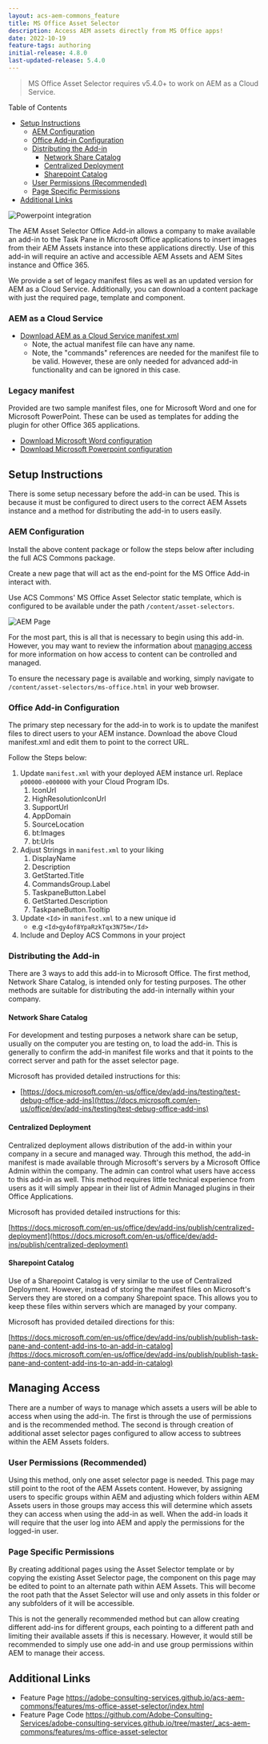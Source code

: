 ```yaml
---
layout: acs-aem-commons_feature
title: MS Office Asset Selector
description: Access AEM assets directly from MS Office apps!
date: 2022-10-19
feature-tags: authoring
initial-release: 4.8.0
last-updated-release: 5.4.0
---
```


> MS Office Asset Selector requires v5.4.0+ to work on AEM as a Cloud Service.

Table of Contents

- [Setup Instructions](#setup-instructions)
    - [AEM Configuration](#aem-configuration)
    - [Office Add-in Configuration](#office-add-in-configuration)
    - [Distributing the Add-in](#distributing-the-add-in)
        - [Network Share Catalog](#network-share-catalog)
        - [Centralized Deployment](#centralized-deployment)
        - [Sharepoint Catalog](#sharepoint-catalog)
    - [User Permissions (Recommended)](#user-permissions-recommended)
    - [Page Specific Permissions](#page-specific-permissions)
- [Additional Links](#additional-links)

![Powerpoint integration](../ms-office-asset-selector/images/powerpoint.jpeg)

The AEM Asset Selector Office Add-in allows a company to make available an
add-in to the Task Pane in Microsoft Office applications to insert images from
their AEM Assets instance into these applications directly.
Use of this add-in will require an active and accessible AEM Assets and AEM Sites instance and
Office 365.

We provide a set of legacy manifest files as well as an updated version for AEM as a Cloud Service.
Additionally, you can download a content package with just the required page, template and component.

### AEM as a Cloud Service

+ <a href="../ms-office-asset-selector/downloads/manifest-cloud.xml" download>Download AEM as a Cloud Service
  manifest.xml</a>
  + Note, the actual manifest file can have any name.
  + Note, the "commands" references are needed for the manifest file to be valid. However, these are only needed for advanced add-in functionality and can be ignored in this case.

### Legacy manifest

Provided are two sample manifest files, one for Microsoft Word and one for Microsoft PowerPoint.
These can be used as templates for adding the plugin for other Office 365 applications.

+ <a href="../ms-office-asset-selector/downloads/word_manifest.xml" download>Download Microsoft Word configuration</a>
+ <a href="../ms-office-asset-selector/downloads/powerpoint_manifest.xml" download>Download Microsoft Powerpoint
  configuration</a>

## Setup Instructions

There is some setup necessary before the add-in can be used. This is because
it must be configured to direct users to the correct AEM Assets instance and
a method for distributing the add-in to users easily.

### AEM Configuration

Install the above content package or follow the steps below after including the full ACS Commons package.

Create a new page that will act as the end-point for the MS Office Add-in interact with.

Use ACS Commons' MS Office Asset Selector static template, which is configured to be available under the
path `/content/asset-selectors`.

![AEM Page](../ms-office-asset-selector/images/aem-page.jpeg)

For the most part, this is all that is necessary to begin using this add-in.
However, you may want to review the information about [managing access](#managing_access)
for more information on how access to content can be controlled and managed.

To ensure the necessary page is available and working, simply navigate to
`/content/asset-selectors/ms-office.html` in your web browser.

### Office Add-in Configuration

The primary step necessary for the add-in to work is to update the manifest
files to direct users to your AEM instance.
Download the above Cloud manifest.xml and edit them to point to the correct URL.

Follow the Steps below:

1. Update `manifest.xml` with your deployed AEM instance url. Replace `p00000-e000000` with your Cloud Program IDs.
    1. IconUrl
    2. HighResolutionIconUrl
    3. SupportUrl
    4. AppDomain
    5. SourceLocation
    6. bt:Images
    7. bt:Urls
2. Adjust Strings in `manifest.xml` to your liking
    1. DisplayName
    2. Description
    3. GetStarted.Title
    4. CommandsGroup.Label
    5. TaskpaneButton.Label
    6. GetStarted.Description
    7. TaskpaneButton.Tooltip
3. Update `<Id>` in `manifest.xml` to a new unique id
    - e.g `<Id>gy4of8YpaRzkTqx3N75m</Id>`
4. Include and Deploy ACS Commons in your project

### Distributing the Add-in

There are 3 ways to add this add-in to Microsoft Office. The first method,
Network Share Catalog, is intended only for testing purposes. The other methods
are suitable for distributing the add-in internally within your company.

#### Network Share Catalog

For development and testing purposes a network share can be setup, usually on
the computer you are testing on, to load the add-in. This is generally to confirm
the add-in manifest file works and that it points to the correct server and
path for the asset selector page.

Microsoft has provided detailed instructions for this:

+ [https://docs.microsoft.com/en-us/office/dev/add-ins/testing/test-debug-office-add-ins](https://docs.microsoft.com/en-us/office/dev/add-ins/testing/test-debug-office-add-ins)

#### Centralized Deployment

Centralized deployment allows distribution of the add-in within your company in a secure and managed
way. Through this method, the add-in manifest is made available through Microsoft's servers by a
Microsoft Office Admin within the company. The admin can control what users have access to this add-in
as well. This method requires little technical experience from users as it will simply appear in their
list of Admin Managed plugins in their Office Applications.

Microsoft has provided detailed instructions for this:

[https://docs.microsoft.com/en-us/office/dev/add-ins/publish/centralized-deployment](https://docs.microsoft.com/en-us/office/dev/add-ins/publish/centralized-deployment)

#### Sharepoint Catalog

Use of a Sharepoint Catalog is very similar to the use of Centralized Deployment. However,
instead of storing the manifest files on Microsoft's Servers they are stored on a company
Sharepoint space. This allows you to keep these files within servers which are managed
by your company.

Microsoft has provided detailed directions for this:

[https://docs.microsoft.com/en-us/office/dev/add-ins/publish/publish-task-pane-and-content-add-ins-to-an-add-in-catalog](https://docs.microsoft.com/en-us/office/dev/add-ins/publish/publish-task-pane-and-content-add-ins-to-an-add-in-catalog)

<h2 id="managing_access">Managing Access</h2>

There are a number of ways to manage which assets a users will be able to access when using the add-in.
The first is through the use of permissions and is the recommended method. The second is through creation of
additional asset selector pages configured to allow access to subtrees within the AEM Assets folders.

### User Permissions (Recommended)

Using this method, only one asset selector page is needed. This page may still point to the root of the
AEM Assets content. However, by assigning users to specific groups within AEM and adjusting which folders
within AEM Assets users in those groups may access this will determine which assets they can access when
using the add-in as well. When the add-in loads it will require that the user log into AEM and apply
the permissions for the logged-in user.

### Page Specific Permissions

By creating additional pages using the Asset Selector template or by copying the existing Asset
Selector page, the component on this page may be edited to point to an alternate path within AEM
Assets.
This will become the root path that the Asset Selector will use and only assets in this
folder or any subfolders of it will be accessible.

This is not the generally recommended method but can allow creating different add-ins for
different groups, each pointing to a different path and limiting their available assets if this is
necessary.
However, it would still be recommended to simply use one add-in and use group permissions
within AEM to manage their access.

## Additional Links

- Feature Page <https://adobe-consulting-services.github.io/acs-aem-commons/features/ms-office-asset-selector/index.html>
- Feature Page Code <https://github.com/Adobe-Consulting-Services/adobe-consulting-services.github.io/tree/master/_acs-aem-commons/features/ms-office-asset-selector>
